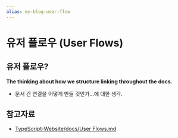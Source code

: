 ```yaml
---
alias: my-blog-user-flow
---
```


# 유저 플로우 (User Flows)

## 유저 플로우?

**The thinking about how we structure linking throughout the docs.**
  - 문서 간 연결을 어떻게 만들 것인가...에 대한 생각.

## 참고자료

- [TypeScript-Website/docs/User Flows.md](https://github.com/microsoft/TypeScript-Website/blob/v2/docs/User%20Flows.md)